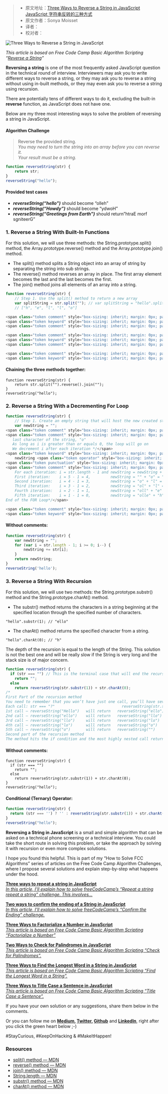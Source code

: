 > * 原文地址：[Three Ways to Reverse a String in JavaScript JavaScript 字符串反转的三种方式](https://www.freecodecamp.org/news/how-to-reverse-a-string-in-javascript-in-3-different-ways-75e4763c68cb/)
> * 原文作者：Sonya Moisset
> * 译者：
> * 校对者：

![Three Ways to Reverse a String in JavaScript](https://cdn-media-1.freecodecamp.org/images/1*aFrHLdCeSRv4z-hsfCA6hw.jpeg)

_This article is based on Free Code Camp Basic Algorithm Scripting “[Reverse a String][1]”_

**Reversing a string**  is one of the most frequently asked JavaScript question in the technical round of interview. Interviewers may ask you to write different ways to reverse a string, or they may ask you to reverse a string without using in-built methods, or they may even ask you to reverse a string using recursion.

There are potentially tens of different ways to do it, excluding the built-in  **reverse**  function, as JavaScript does not have one.

Below are my three most interesting ways to solve the problem of reversing a string in JavaScript.

#### Algorithm Challenge

> Reverse the provided string.  
> _You may need to turn the string into an array before you can reverse it._  
> _Your result must be a string._

```js
function reverseString(str) {
    return str;
}
reverseString("hello");
```

#### Provided test cases

-   **_reverseString(“hello”)_**  should become “olleh”
-   **_reverseString(“Howdy”)_**  should become “ydwoH”
-   **_reverseString(“Greetings from Earth”)_**  should return”htraE morf sgniteerG”

### 1\. Reverse a String With Built-In Functions

For this solution, we will use three methods: the String.prototype.split() method, the Array.prototype.reverse() method and the Array.prototype.join() method.

-   The split() method splits a String object into an array of string by separating the string into sub strings.
-   The reverse() method reverses an array in place. The first array element becomes the last and the last becomes the first.
-   The join() method joins all elements of an array into a string.

```js
function reverseString(str) {
    // Step 1. Use the split() method to return a new array
    var splitString = str.split(""); // var splitString = "hello".split("");
    // ["h", "e", "l", "l", "o"]

<span class="token comment" style="box-sizing: inherit; margin: 0px; padding: 0px; border: 0px; font-style: inherit; font-variant: inherit; font-weight: inherit; font-stretch: inherit; line-height: inherit; font-family: inherit; font-size: 14px; vertical-align: baseline; color: rgb(112, 128, 144);">// Step 2. Use the reverse() method to reverse the new created array</span>
<span class="token keyword" style="box-sizing: inherit; margin: 0px; padding: 0px; border: 0px; font-style: inherit; font-variant: inherit; font-weight: inherit; font-stretch: inherit; line-height: inherit; font-family: inherit; font-size: 14px; vertical-align: baseline; color: rgb(0, 119, 170);">var</span> reverseArray <span class="token operator" style="box-sizing: inherit; margin: 0px; padding: 0px; border: 0px; font-style: inherit; font-variant: inherit; font-weight: inherit; font-stretch: inherit; line-height: inherit; font-family: inherit; font-size: 14px; vertical-align: baseline; color: rgb(154, 110, 58);">=</span> splitString<span class="token punctuation" style="box-sizing: inherit; margin: 0px; padding: 0px; border: 0px; font-style: inherit; font-variant: inherit; font-weight: inherit; font-stretch: inherit; line-height: inherit; font-family: inherit; font-size: 14px; vertical-align: baseline; color: rgb(153, 153, 153);">.</span><span class="token function" style="box-sizing: inherit; margin: 0px; padding: 0px; border: 0px; font-style: inherit; font-variant: inherit; font-weight: inherit; font-stretch: inherit; line-height: inherit; font-family: inherit; font-size: 14px; vertical-align: baseline; color: rgb(221, 74, 104);">reverse</span><span class="token punctuation" style="box-sizing: inherit; margin: 0px; padding: 0px; border: 0px; font-style: inherit; font-variant: inherit; font-weight: inherit; font-stretch: inherit; line-height: inherit; font-family: inherit; font-size: 14px; vertical-align: baseline; color: rgb(153, 153, 153);">(</span><span class="token punctuation" style="box-sizing: inherit; margin: 0px; padding: 0px; border: 0px; font-style: inherit; font-variant: inherit; font-weight: inherit; font-stretch: inherit; line-height: inherit; font-family: inherit; font-size: 14px; vertical-align: baseline; color: rgb(153, 153, 153);">)</span><span class="token punctuation" style="box-sizing: inherit; margin: 0px; padding: 0px; border: 0px; font-style: inherit; font-variant: inherit; font-weight: inherit; font-stretch: inherit; line-height: inherit; font-family: inherit; font-size: 14px; vertical-align: baseline; color: rgb(153, 153, 153);">;</span> <span class="token comment" style="box-sizing: inherit; margin: 0px; padding: 0px; border: 0px; font-style: inherit; font-variant: inherit; font-weight: inherit; font-stretch: inherit; line-height: inherit; font-family: inherit; font-size: 14px; vertical-align: baseline; color: rgb(112, 128, 144);">// var reverseArray = ["h", "e", "l", "l", "o"].reverse();</span>
<span class="token comment" style="box-sizing: inherit; margin: 0px; padding: 0px; border: 0px; font-style: inherit; font-variant: inherit; font-weight: inherit; font-stretch: inherit; line-height: inherit; font-family: inherit; font-size: 14px; vertical-align: baseline; color: rgb(112, 128, 144);">// ["o", "l", "l", "e", "h"]</span>

<span class="token comment" style="box-sizing: inherit; margin: 0px; padding: 0px; border: 0px; font-style: inherit; font-variant: inherit; font-weight: inherit; font-stretch: inherit; line-height: inherit; font-family: inherit; font-size: 14px; vertical-align: baseline; color: rgb(112, 128, 144);">// Step 3. Use the join() method to join all elements of the array into a string</span>
<span class="token keyword" style="box-sizing: inherit; margin: 0px; padding: 0px; border: 0px; font-style: inherit; font-variant: inherit; font-weight: inherit; font-stretch: inherit; line-height: inherit; font-family: inherit; font-size: 14px; vertical-align: baseline; color: rgb(0, 119, 170);">var</span> joinArray <span class="token operator" style="box-sizing: inherit; margin: 0px; padding: 0px; border: 0px; font-style: inherit; font-variant: inherit; font-weight: inherit; font-stretch: inherit; line-height: inherit; font-family: inherit; font-size: 14px; vertical-align: baseline; color: rgb(154, 110, 58);">=</span> reverseArray<span class="token punctuation" style="box-sizing: inherit; margin: 0px; padding: 0px; border: 0px; font-style: inherit; font-variant: inherit; font-weight: inherit; font-stretch: inherit; line-height: inherit; font-family: inherit; font-size: 14px; vertical-align: baseline; color: rgb(153, 153, 153);">.</span><span class="token function" style="box-sizing: inherit; margin: 0px; padding: 0px; border: 0px; font-style: inherit; font-variant: inherit; font-weight: inherit; font-stretch: inherit; line-height: inherit; font-family: inherit; font-size: 14px; vertical-align: baseline; color: rgb(221, 74, 104);">join</span><span class="token punctuation" style="box-sizing: inherit; margin: 0px; padding: 0px; border: 0px; font-style: inherit; font-variant: inherit; font-weight: inherit; font-stretch: inherit; line-height: inherit; font-family: inherit; font-size: 14px; vertical-align: baseline; color: rgb(153, 153, 153);">(</span><span class="token string" style="box-sizing: inherit; margin: 0px; padding: 0px; border: 0px; font-style: inherit; font-variant: inherit; font-weight: inherit; font-stretch: inherit; line-height: inherit; font-family: inherit; font-size: 14px; vertical-align: baseline; color: rgb(102, 153, 0);">""</span><span class="token punctuation" style="box-sizing: inherit; margin: 0px; padding: 0px; border: 0px; font-style: inherit; font-variant: inherit; font-weight: inherit; font-stretch: inherit; line-height: inherit; font-family: inherit; font-size: 14px; vertical-align: baseline; color: rgb(153, 153, 153);">)</span><span class="token punctuation" style="box-sizing: inherit; margin: 0px; padding: 0px; border: 0px; font-style: inherit; font-variant: inherit; font-weight: inherit; font-stretch: inherit; line-height: inherit; font-family: inherit; font-size: 14px; vertical-align: baseline; color: rgb(153, 153, 153);">;</span> <span class="token comment" style="box-sizing: inherit; margin: 0px; padding: 0px; border: 0px; font-style: inherit; font-variant: inherit; font-weight: inherit; font-stretch: inherit; line-height: inherit; font-family: inherit; font-size: 14px; vertical-align: baseline; color: rgb(112, 128, 144);">// var joinArray = ["o", "l", "l", "e", "h"].join("");</span>
<span class="token comment" style="box-sizing: inherit; margin: 0px; padding: 0px; border: 0px; font-style: inherit; font-variant: inherit; font-weight: inherit; font-stretch: inherit; line-height: inherit; font-family: inherit; font-size: 14px; vertical-align: baseline; color: rgb(112, 128, 144);">// "olleh"</span>

<span class="token comment" style="box-sizing: inherit; margin: 0px; padding: 0px; border: 0px; font-style: inherit; font-variant: inherit; font-weight: inherit; font-stretch: inherit; line-height: inherit; font-family: inherit; font-size: 14px; vertical-align: baseline; color: rgb(112, 128, 144);">//Step 4. Return the reversed string</span>
<span class="token keyword" style="box-sizing: inherit; margin: 0px; padding: 0px; border: 0px; font-style: inherit; font-variant: inherit; font-weight: inherit; font-stretch: inherit; line-height: inherit; font-family: inherit; font-size: 14px; vertical-align: baseline; color: rgb(0, 119, 170);">return</span> joinArray<span class="token punctuation" style="box-sizing: inherit; margin: 0px; padding: 0px; border: 0px; font-style: inherit; font-variant: inherit; font-weight: inherit; font-stretch: inherit; line-height: inherit; font-family: inherit; font-size: 14px; vertical-align: baseline; color: rgb(153, 153, 153);">;</span> <span class="token comment" style="box-sizing: inherit; margin: 0px; padding: 0px; border: 0px; font-style: inherit; font-variant: inherit; font-weight: inherit; font-stretch: inherit; line-height: inherit; font-family: inherit; font-size: 14px; vertical-align: baseline; color: rgb(112, 128, 144);">// "olleh"</span>}

```

#### Chaining the three methods together:

```
function reverseString(str) {
    return str.split("").reverse().join("");
}
reverseString("hello");
```

### 2\. Reverse a String With a Decrementing For Loop

```js
function reverseString(str) {
    // Step 1. Create an empty string that will host the new created string
    var newString = "";
<span class="token comment" style="box-sizing: inherit; margin: 0px; padding: 0px; border: 0px; font-style: inherit; font-variant: inherit; font-weight: inherit; font-stretch: inherit; line-height: inherit; font-family: inherit; font-size: 14px; vertical-align: baseline; color: rgb(112, 128, 144);">// Step 2. Create the FOR loop</span>
<span class="token comment" style="box-sizing: inherit; margin: 0px; padding: 0px; border: 0px; font-style: inherit; font-variant: inherit; font-weight: inherit; font-stretch: inherit; line-height: inherit; font-family: inherit; font-size: 14px; vertical-align: baseline; color: rgb(112, 128, 144);">/* The starting point of the loop will be (str.length - 1) which corresponds to the 
   last character of the string, "o"
   As long as i is greater than or equals 0, the loop will go on
   We decrement i after each iteration */</span>
<span class="token keyword" style="box-sizing: inherit; margin: 0px; padding: 0px; border: 0px; font-style: inherit; font-variant: inherit; font-weight: inherit; font-stretch: inherit; line-height: inherit; font-family: inherit; font-size: 14px; vertical-align: baseline; color: rgb(0, 119, 170);">for</span> <span class="token punctuation" style="box-sizing: inherit; margin: 0px; padding: 0px; border: 0px; font-style: inherit; font-variant: inherit; font-weight: inherit; font-stretch: inherit; line-height: inherit; font-family: inherit; font-size: 14px; vertical-align: baseline; color: rgb(153, 153, 153);">(</span><span class="token keyword" style="box-sizing: inherit; margin: 0px; padding: 0px; border: 0px; font-style: inherit; font-variant: inherit; font-weight: inherit; font-stretch: inherit; line-height: inherit; font-family: inherit; font-size: 14px; vertical-align: baseline; color: rgb(0, 119, 170);">var</span> i <span class="token operator" style="box-sizing: inherit; margin: 0px; padding: 0px; border: 0px; font-style: inherit; font-variant: inherit; font-weight: inherit; font-stretch: inherit; line-height: inherit; font-family: inherit; font-size: 14px; vertical-align: baseline; color: rgb(154, 110, 58);">=</span> str<span class="token punctuation" style="box-sizing: inherit; margin: 0px; padding: 0px; border: 0px; font-style: inherit; font-variant: inherit; font-weight: inherit; font-stretch: inherit; line-height: inherit; font-family: inherit; font-size: 14px; vertical-align: baseline; color: rgb(153, 153, 153);">.</span>length <span class="token operator" style="box-sizing: inherit; margin: 0px; padding: 0px; border: 0px; font-style: inherit; font-variant: inherit; font-weight: inherit; font-stretch: inherit; line-height: inherit; font-family: inherit; font-size: 14px; vertical-align: baseline; color: rgb(154, 110, 58);">-</span> <span class="token number" style="box-sizing: inherit; margin: 0px; padding: 0px; border: 0px; font-style: inherit; font-variant: inherit; font-weight: inherit; font-stretch: inherit; line-height: inherit; font-family: inherit; font-size: 14px; vertical-align: baseline; color: rgb(153, 0, 85);">1</span><span class="token punctuation" style="box-sizing: inherit; margin: 0px; padding: 0px; border: 0px; font-style: inherit; font-variant: inherit; font-weight: inherit; font-stretch: inherit; line-height: inherit; font-family: inherit; font-size: 14px; vertical-align: baseline; color: rgb(153, 153, 153);">;</span> i <span class="token operator" style="box-sizing: inherit; margin: 0px; padding: 0px; border: 0px; font-style: inherit; font-variant: inherit; font-weight: inherit; font-stretch: inherit; line-height: inherit; font-family: inherit; font-size: 14px; vertical-align: baseline; color: rgb(154, 110, 58);">&gt;=</span> <span class="token number" style="box-sizing: inherit; margin: 0px; padding: 0px; border: 0px; font-style: inherit; font-variant: inherit; font-weight: inherit; font-stretch: inherit; line-height: inherit; font-family: inherit; font-size: 14px; vertical-align: baseline; color: rgb(153, 0, 85);">0</span><span class="token punctuation" style="box-sizing: inherit; margin: 0px; padding: 0px; border: 0px; font-style: inherit; font-variant: inherit; font-weight: inherit; font-stretch: inherit; line-height: inherit; font-family: inherit; font-size: 14px; vertical-align: baseline; color: rgb(153, 153, 153);">;</span> i<span class="token operator" style="box-sizing: inherit; margin: 0px; padding: 0px; border: 0px; font-style: inherit; font-variant: inherit; font-weight: inherit; font-stretch: inherit; line-height: inherit; font-family: inherit; font-size: 14px; vertical-align: baseline; color: rgb(154, 110, 58);">--</span><span class="token punctuation" style="box-sizing: inherit; margin: 0px; padding: 0px; border: 0px; font-style: inherit; font-variant: inherit; font-weight: inherit; font-stretch: inherit; line-height: inherit; font-family: inherit; font-size: 14px; vertical-align: baseline; color: rgb(153, 153, 153);">)</span> <span class="token punctuation" style="box-sizing: inherit; margin: 0px; padding: 0px; border: 0px; font-style: inherit; font-variant: inherit; font-weight: inherit; font-stretch: inherit; line-height: inherit; font-family: inherit; font-size: 14px; vertical-align: baseline; color: rgb(153, 153, 153);">{</span> 
    newString <span class="token operator" style="box-sizing: inherit; margin: 0px; padding: 0px; border: 0px; font-style: inherit; font-variant: inherit; font-weight: inherit; font-stretch: inherit; line-height: inherit; font-family: inherit; font-size: 14px; vertical-align: baseline; color: rgb(154, 110, 58);">+=</span> str<span class="token punctuation" style="box-sizing: inherit; margin: 0px; padding: 0px; border: 0px; font-style: inherit; font-variant: inherit; font-weight: inherit; font-stretch: inherit; line-height: inherit; font-family: inherit; font-size: 14px; vertical-align: baseline; color: rgb(153, 153, 153);">[</span>i<span class="token punctuation" style="box-sizing: inherit; margin: 0px; padding: 0px; border: 0px; font-style: inherit; font-variant: inherit; font-weight: inherit; font-stretch: inherit; line-height: inherit; font-family: inherit; font-size: 14px; vertical-align: baseline; color: rgb(153, 153, 153);">]</span><span class="token punctuation" style="box-sizing: inherit; margin: 0px; padding: 0px; border: 0px; font-style: inherit; font-variant: inherit; font-weight: inherit; font-stretch: inherit; line-height: inherit; font-family: inherit; font-size: 14px; vertical-align: baseline; color: rgb(153, 153, 153);">;</span> <span class="token comment" style="box-sizing: inherit; margin: 0px; padding: 0px; border: 0px; font-style: inherit; font-variant: inherit; font-weight: inherit; font-stretch: inherit; line-height: inherit; font-family: inherit; font-size: 14px; vertical-align: baseline; color: rgb(112, 128, 144);">// or newString = newString + str[i];</span>
<span class="token punctuation" style="box-sizing: inherit; margin: 0px; padding: 0px; border: 0px; font-style: inherit; font-variant: inherit; font-weight: inherit; font-stretch: inherit; line-height: inherit; font-family: inherit; font-size: 14px; vertical-align: baseline; color: rgb(153, 153, 153);">}</span>
<span class="token comment" style="box-sizing: inherit; margin: 0px; padding: 0px; border: 0px; font-style: inherit; font-variant: inherit; font-weight: inherit; font-stretch: inherit; line-height: inherit; font-family: inherit; font-size: 14px; vertical-align: baseline; color: rgb(112, 128, 144);">/* Here hello's length equals 5
    For each iteration: i = str.length - 1 and newString = newString + str[i]
    First iteration:    i = 5 - 1 = 4,         newString = "" + "o" = "o"
    Second iteration:   i = 4 - 1 = 3,         newString = "o" + "l" = "ol"
    Third iteration:    i = 3 - 1 = 2,         newString = "ol" + "l" = "oll"
    Fourth iteration:   i = 2 - 1 = 1,         newString = "oll" + "e" = "olle"
    Fifth iteration:    i = 1 - 1 = 0,         newString = "olle" + "h" = "olleh"
End of the FOR Loop*/</span>

<span class="token comment" style="box-sizing: inherit; margin: 0px; padding: 0px; border: 0px; font-style: inherit; font-variant: inherit; font-weight: inherit; font-stretch: inherit; line-height: inherit; font-family: inherit; font-size: 14px; vertical-align: baseline; color: rgb(112, 128, 144);">// Step 3. Return the reversed string</span>
<span class="token keyword" style="box-sizing: inherit; margin: 0px; padding: 0px; border: 0px; font-style: inherit; font-variant: inherit; font-weight: inherit; font-stretch: inherit; line-height: inherit; font-family: inherit; font-size: 14px; vertical-align: baseline; color: rgb(0, 119, 170);">return</span> newString<span class="token punctuation" style="box-sizing: inherit; margin: 0px; padding: 0px; border: 0px; font-style: inherit; font-variant: inherit; font-weight: inherit; font-stretch: inherit; line-height: inherit; font-family: inherit; font-size: 14px; vertical-align: baseline; color: rgb(153, 153, 153);">;</span> <span class="token comment" style="box-sizing: inherit; margin: 0px; padding: 0px; border: 0px; font-style: inherit; font-variant: inherit; font-weight: inherit; font-stretch: inherit; line-height: inherit; font-family: inherit; font-size: 14px; vertical-align: baseline; color: rgb(112, 128, 144);">// "olleh"</span>}

```

#### Without comments:

```js
function reverseString(str) {
    var newString = "";
    for (var i = str.length - 1; i >= 0; i--) {
        newString += str[i];
    }
    return newString;
}
reverseString('hello');
```

### 3\. Reverse a String With Recursion

For this solution, we will use two methods: the String.prototype.substr() method and the String.prototype.charAt() method.

-   The substr() method returns the characters in a string beginning at the specified location through the specified number of characters.

```
"hello".substr(1); // "ello"
```

-   The charAt() method returns the specified character from a string.

```
"hello".charAt(0); // "h"
```

The depth of the recursion is equal to the length of the String. This solution is not the best one and will be really slow if the String is very long and the stack size is of major concern.

```js
function reverseString(str) {
  if (str === "") // This is the terminal case that will end the recursion
    return "";
  else
    return reverseString(str.substr(1)) + str.charAt(0);
/* 
First Part of the recursion method
You need to remember that you won’t have just one call, you’ll have several nested calls
Each call: str === "?"                              reverseString(str.subst(1))     + str.charAt(0)
1st call – reverseString("Hello")   will return   reverseString("ello")           + "h"
2nd call – reverseString("ello")    will return   reverseString("llo")            + "e"
3rd call – reverseString("llo")     will return   reverseString("lo")             + "l"
4th call – reverseString("lo")      will return   reverseString("o")              + "l"
5th call – reverseString("o")       will return   reverseString("")               + "o"
Second part of the recursion method
The method hits the if condition and the most highly nested call returns immediately

```

#### Without comments:

```
function reverseString(str) {
  if (str === "")
    return "";
  else
    return reverseString(str.substr(1)) + str.charAt(0);
}
reverseString("hello");
```

#### Conditional (Ternary) Operator:

```js
function reverseString(str) {
  return (str === '') ? '' : reverseString(str.substr(1)) + str.charAt(0);
}
reverseString("hello");
```

**Reversing a String in JavaScript**  is a small and simple algorithm that can be asked on a technical phone screening or a technical interview. You could take the short route in solving this problem, or take the approach by solving it with recursion or even more complex solutions.

I hope you found this helpful. This is part of my “How to Solve FCC Algorithms” series of articles on the Free Code Camp Algorithm Challenges, where I propose several solutions and explain step-by-step what happens under the hood.

[**Three ways to repeat a string in JavaScript**  
_In this article, I’ll explain how to solve freeCodeCamp’s “Repeat a string repeat a string” challenge. This involves…_][2]

[**Two ways to confirm the ending of a String in JavaScript**  
_In this article, I’ll explain how to solve freeCodeCamp’s “Confirm the Ending” challenge._][3]

[**Three Ways to Factorialize a Number in JavaScript**  
_This article is based on Free Code Camp Basic Algorithm Scripting “Factorialize a Number”_][4]

[**Two Ways to Check for Palindromes in JavaScript**  
_This article is based on Free Code Camp Basic Algorithm Scripting “Check for Palindromes”._][5]

[**Three Ways to Find the Longest Word in a String in JavaScript**  
_This article is based on Free Code Camp Basic Algorithm Scripting “Find the Longest Word in a String”._][6]

[**Three Ways to Title Case a Sentence in JavaScript**  
_This article is based on Free Code Camp Basic Algorithm Scripting “Title Case a Sentence”._][7]

If you have your own solution or any suggestions, share them below in the comments.

Or you can follow me on  [**Medium**][8]**,  [Twitter][9],  [Github][10]**  and  [**LinkedIn**][11], right after you click the green heart below ;-)

‪#‎StayCurious‬, ‪#‎KeepOnHacking‬ & ‪#‎MakeItHappen‬!

### Resources

-   [split() method — MDN][12]
-   [reverse() method — MDN][13]
-   [join() method — MDN][14]
-   [String.length — MDN][15]
-   [substr() method — MDN][16]
-   [charAt() method — MDN][17]

[1]: https://www.freecodecamp.com/challenges/reverse-a-string
[2]: https://www.freecodecamp.org/news/three-ways-to-repeat-a-string-in-javascript-2a9053b93a2d/
[3]: https://www.freecodecamp.org/news/two-ways-to-confirm-the-ending-of-a-string-in-javascript-62b4677034ac/
[4]: https://www.freecodecamp.org/news/how-to-factorialize-a-number-in-javascript-9263c89a4b38/
[5]: https://www.freecodecamp.org/news/two-ways-to-check-for-palindromes-in-javascript-64fea8191fd7/
[6]: https://www.freecodecamp.org/news/three-ways-to-find-the-longest-word-in-a-string-in-javascript-a2fb04c9757c/
[7]: https://www.freecodecamp.org/news/three-ways-to-title-case-a-sentence-in-javascript-676a9175eb27/
[8]: https://medium.com/@sonya.moisset
[9]: https://twitter.com/SonyaMoisset
[10]: https://github.com/SonyaMoisset
[11]: https://www.linkedin.com/in/sonyamoisset
[12]: https://developer.mozilla.org/en-US/docs/Web/JavaScript/Reference/Global_Objects/String/split
[13]: https://developer.mozilla.org/en-US/docs/Web/JavaScript/Reference/Global_Objects/Array/reverse
[14]: https://developer.mozilla.org/en-US/docs/Web/JavaScript/Reference/Global_Objects/Array/join
[15]: https://developer.mozilla.org/en-US/docs/Web/JavaScript/Reference/Global_Objects/String/length
[16]: https://developer.mozilla.org/en-US/docs/Web/JavaScript/Reference/Global_Objects/String/substr
[17]: https://developer.mozilla.org/en-US/docs/Web/JavaScript/Reference/Global_Objects/String/charAt

